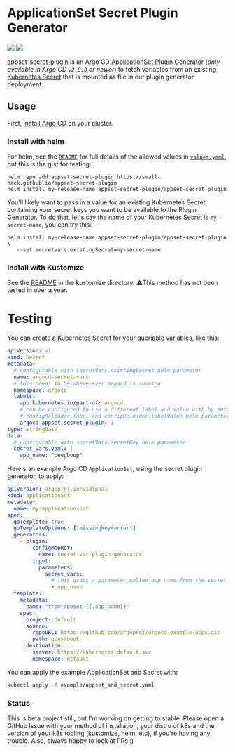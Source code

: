 # ApplicationSet Secret Plugin Generator

<a href="https://github.com/small-hack/appset-secret-plugin/releases"><img src="https://img.shields.io/github/v/release/small-hack/appset-secret-plugin?style=plastic&labelColor=blue&color=028A0F&logo=GitHub&logoColor=white"></a> [![](https://img.shields.io/docker/pulls/jessebot/argocd-appset-secret-plugin.svg)](https://cloud.docker.com/u/jessebot/repository/docker/jessebot/argocd-appset-secret-plugin)

[appset-secret-plugin](https://github.com/small-hack/appset-secret-plugin) is an Argo CD [ApplicationSet Plugin Generator](https://argo-cd.readthedocs.io/en/latest/operator-manual/applicationset/Generators-Plugin/) (_only available in Argo CD `v2.8.0` or newer_) to fetch variables from an existing [Kubernetes Secret](https://kubernetes.io/docs/concepts/configuration/secret/) that is mounted as file in our plugin generator deployment.

## Usage

First, [install Argo CD](https://argo-cd.readthedocs.io/en/stable/getting_started/#1-install-argo-cd) on your cluster.

### Install with helm

For helm, see the [`README`](./charts/appset-secret-plugin/README.md) for full details of the allowed values in [`values.yaml`](./charts/appset-secret-plugin/values.yaml), but this is the gist for testing:

```console
helm repo add appset-secret-plugin https://small-hack.github.io/appset-secret-plugin
helm install my-release-name appset-secret-plugin/appset-secret-plugin
```

You'll likely want to pass in a value for an existing Kubernetes Secret containing your secret keys you want to be available to the Plugin Generator. To do that, let's say the name of your Kubernetes Secret is `my-secret-name`, you can try this:

```console
helm install my-release-name appset-secret-plugin/appset-secret-plugin \
   --set secretVars.existingSecret=my-secret-name
```

### Install with Kustomize

See the [README](./kustomize/README.md) in the kustomize directory. ⚠️This method has not been tested in over a year.

# Testing

You can create a Kubernetes Secret for your queriable variables, like this:

```yaml
apiVersion: v1
kind: Secret
metadata:
  # configurable with secretVars.existingSecret helm parameter
  name: argocd-secret-vars
  # this needs to be where-ever argocd is running
  namespace: argocd
  labels:
    app.kubernetes.io/part-of: argocd
    # can be configured to use a different label and value with by setting
    # configReloader.label and configReloader.labelValue helm parameters
    argocd-appset-secret-plugin: 1
type: stringData
data:
  # configurable with secretVars.secretKey helm parameter
  secret_vars.yaml: |
    app_name: "beepboop"
```

Here's an example Argo CD `ApplicationSet`, using the secret plugin generator, to apply:

```yaml
apiVersion: argoproj.io/v1alpha1
kind: ApplicationSet
metadata:
  name: my-application-set
spec:
  goTemplate: true
  goTemplateOptions: ["missingkey=error"]
  generators:
    - plugin:
        configMapRef:
          name: secret-var-plugin-generator
        input:
          parameters:
            secret_vars:
              # this grabs a parameter called app_name from the secret above
              - app_name
  template:
    metadata:
      name: "from-appset-{{.app_name}}"
    spec:
      project: default
      source:
        repoURL: https://github.com/argoproj/argocd-example-apps.git
        path: guestbook
      destination:
        server: https://kubernetes.default.svc
        namespace: default
```

You can apply the example ApplicationSet and Secret with:

```bash
kubectl apply -f example/appset_and_secret.yaml
```

### Status
This is beta project still, but I'm working on getting to stable. Please open a GitHub Issue with your method of installation, your distro of k8s and the version of your k8s tooling (kustomize, helm, etc), if you're having any trouble. Also, always happy to look at PRs :)
